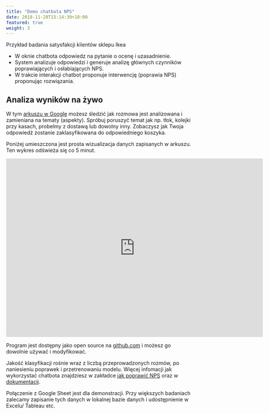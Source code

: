 ```yaml
---
title: "Demo chatbota NPS"
date: 2018-11-28T15:14:39+10:00
featured: true
weight: 3
---
```


Przykład badania satysfakcji klientów sklepu Ikea   

- W oknie chatbota odpowiedz na pytanie o ocenę i uzasadnienie.
- System analizuje odpowiedzi i generuje analizę głównych czynników poprawiających i osłabiających NPS.
- W trakcie interakcji chatbot proponuje interwencję (poprawia NPS) proponując rozwiązania.  
 
## Analiza wyników na żywo  

W tym [arkuszu w Google](https://docs.google.com/spreadsheets/d/1z75IvbADrUG6475gyoXVgpmciNvje0NsHi4xcOg17O0/edit?usp=sharing)
 możesz śledzić jak rozmowa jest analizowana i zamieniana na tematy (aspekty). 
Spróbuj poruszyć temat jak np. tłok, kolejki przy kasach, probelmy z dostawą lub dowolny inny. Zobaczysz jak Twoja odpowiedź zostanie zaklasyfikowana do odpowiedniego koszyka.

Poniżej umieszczona jest prosta wizualizacja danych zapisanych w arkuszu. Ten wykres odświeża się co 5 minut.  
<iframe width="699" height="485" seamless frameborder="0" scrolling="no" src="https://docs.google.com/spreadsheets/d/e/2PACX-1vQu73zPf0UhLO0UrY5Oce9RcUHaYnz4kt2ZSXyaC60kFIKupw4KarkOfNIiHRgp4dkkvrdWDzjeNVbs/pubchart?oid=400435005&amp;format=interactive"></iframe>  

Program jest dostępny jako open source na [github.com](https://github.com/QANS-repo/NPS-bot) i możesz go dowolnie używać i modyfikować.  

Jakość klasyfikacji rośnie wraz z liczbą przeprowadzonych rozmów, po naniesieniu poprawek i przetrenowaniu modelu.
Więcej infomacji jak wykorzystać chatbota znajdziesz w zakładce [jak poprawić NPS](https://www.qans.pl/services/) oraz w [dokumentacji](https://github.com/QANS-repo/NPS-bot).  

Połączenie z Google Sheet jest dla demonstracji. Przy większych badaniach zalecamy zapisanie tych danych w lokalnej bazie danych i udostępnienie w Excelu/ Tableau etc.  

 








 

